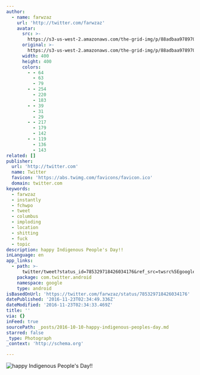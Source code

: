 ```yaml
---
author:
  - name: farwzaz
    url: 'http://twitter.com/farwzaz'
    avatar:
      src: >-
        https://s3-us-west-2.amazonaws.com/the-grid-img/p/88adbaa978970120ab38b7df266266d16d64726b.jpg
      original: >-
        https://s3-us-west-2.amazonaws.com/the-grid-img/p/88adbaa978970120ab38b7df266266d16d64726b.jpg
      width: 400
      height: 400
      colors:
        - - 64
          - 63
          - 79
        - - 254
          - 220
          - 183
        - - 39
          - 31
          - 29
        - - 217
          - 179
          - 142
        - - 119
          - 136
          - 143
related: []
publisher:
  url: 'http://twitter.com'
  name: Twitter
  favicon: 'https://abs.twimg.com/favicons/favicon.ico'
  domain: twitter.com
keywords:
  - farwzaz
  - instantly
  - fchwpo
  - tweet
  - columbus
  - imploding
  - location
  - shitting
  - fuck
  - topic
description: happy Indigenous People's Day!!
inLanguage: en
app_links:
  - path: >-
      twitter/tweet?status_id=785329718426034176&ref_src=twsrc%5Egoogle%7Ctwcamp%5Eandroidseo%7Ctwgr%5Estatus%7Ctwterm%5E785329718426034176
    package: com.twitter.android
    namespace: google
    type: android
isBasedOnUrl: 'https://twitter.com/farwzaz/status/785329718426034176'
datePublished: '2016-11-23T02:34:49.336Z'
dateModified: '2016-11-23T02:34:33.469Z'
title: ''
via: {}
inFeed: true
sourcePath: _posts/2016-10-10-happy-indigenous-peoples-day.md
starred: false
_type: Photograph
_context: 'http://schema.org'

---
```

![happy Indigenous People's Day!!](https://pbs.twimg.com/media/CuYNNr_WIAAqQFi.jpg:large)